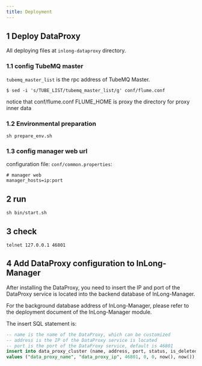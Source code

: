 ```yaml
---
title: Deployment
---
```

## 1 Deploy DataProxy

All deploying files at `inlong-dataproxy` directory.

### 1.1 config TubeMQ master

`tubemq_master_list` is the rpc address of TubeMQ Master.
```
$ sed -i 's/TUBE_LIST/tubemq_master_list/g' conf/flume.conf
```

notice that conf/flume.conf FLUME_HOME is proxy the directory for proxy inner data

### 1.2 Environmental preparation

```
sh prepare_env.sh
```

### 1.3 config manager web url

configuration file: `conf/common.properties`:
```
# manager web 
manager_hosts=ip:port 
```

## 2 run

```
sh bin/start.sh
```
	

## 3 check
```
telnet 127.0.0.1 46801
```

## 4 Add DataProxy configuration to InLong-Manager

After installing the DataProxy, you need to insert the IP and port of the DataProxy service is located into the backend database of InLong-Manager.

For the background database address of InLong-Manager, please refer to the deployment document of the InLong-Manager module.

The insert SQL statement is:

```sql
-- name is the name of the DataProxy, which can be customized
-- address is the IP of the DataProxy service is located
-- port is the port of the DataProxy service, default is 46801
insert into data_proxy_cluster (name, address, port, status, is_deleted, create_time, modify_time)
values ("data_proxy_name", "data_proxy_ip", 46801, 0, 0, now(), now());
```

